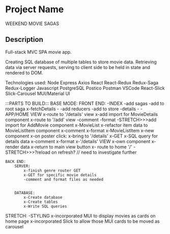 # Project Name

WEEKEND MOVIE SAGAS
## Description

Full-stack MVC SPA movie app. 

Creating SQL database of multiple tables to store movie data. Retrieving data via server requests, serving to client side to be held in state and rendered to DOM.

Technologies used:
    Node
    Express
    Axios
    React
    React-Redux
    Redux-Saga
    Redux-Logger
    Javascript
    PostgreSQL
    Postico
    Postman
    VSCode
    React-Slick
    Slick-Carousel
    MUI/Material UI


:::PARTS TO BUILD:::
BASE MODE:
    FRONT END:
        -INDEX
            -add sagas
                -add to root saga
                    x-fetchDetails
                    -
            -add reducers
                -add to store
                    -details
                    -
        -APP/HOME VIEW
            x-route to '/details' view
            x-add import for MovieDetails component
            x-route to '/add' view
            -comment
            -format
            -STRETCH>>>add import for AddMovie component
        x-MovieList
            x-refactor item data to MovieListItem component
            x-comment
            x-format
        x-MovieListItem
            x-new component
            x-on poster click:
                x-bring to '/details'
                x-GET
                    x-SQL query for details data
            x-comment
            x-format
        x-'/details' VIEW
            x-own component
                    x-render data
                    x-return to main view button 
                        x- route to home '/'
                    -STRETCH>>>?reload on refresh? // need to investigate further
        



    BACK END:
        SERVER:
            x-finish genre router GET
            x-GET for specific movie details
            -comment and format files as needed
            

        DATABASE:
            x-Create database
            x-Create tables
            x-Write SQL queries



STRETCH:
    -STYLING
        x-incorporated MUI to display movies as cards on home page
        x-incorporated Slick to allow those MUI cards to be moved as carousel

